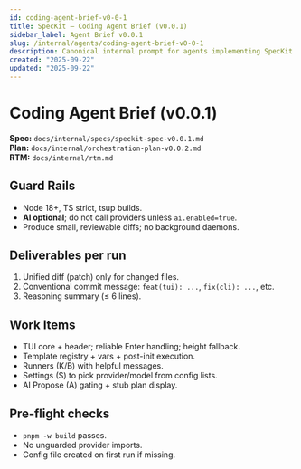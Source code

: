 ```yaml
---
id: coding-agent-brief-v0-0-1
title: SpecKit — Coding Agent Brief (v0.0.1)
sidebar_label: Agent Brief v0.0.1
slug: /internal/agents/coding-agent-brief-v0-0-1
description: Canonical internal prompt for agents implementing SpecKit v0.0.1.
created: "2025-09-22"
updated: "2025-09-22"
---
```


# Coding Agent Brief (v0.0.1)

**Spec:** `docs/internal/specs/speckit-spec-v0.0.1.md`  
**Plan:** `docs/internal/orchestration-plan-v0.0.2.md`  
**RTM:** `docs/internal/rtm.md`

## Guard Rails
- Node 18+, TS strict, tsup builds.
- **AI optional**; do not call providers unless `ai.enabled=true`.
- Produce small, reviewable diffs; no background daemons.

## Deliverables per run
1) Unified diff (patch) only for changed files.  
2) Conventional commit message: `feat(tui): ...`, `fix(cli): ...`, etc.  
3) Reasoning summary (≤ 6 lines).

## Work Items
- TUI core + header; reliable Enter handling; height fallback.
- Template registry + vars + post-init execution.
- Runners (K/B) with helpful messages.
- Settings (S) to pick provider/model from config lists.
- AI Propose (A) gating + stub plan display.

## Pre-flight checks
- `pnpm -w build` passes.
- No unguarded provider imports.
- Config file created on first run if missing.
